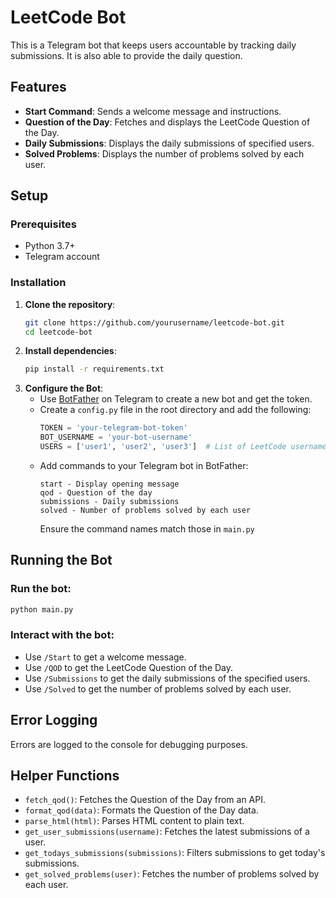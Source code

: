 # LeetCode Bot

This is a Telegram bot that keeps users accountable by tracking daily submissions. It is also able to provide the daily question.

## Features

- **Start Command**: Sends a welcome message and instructions.
- **Question of the Day**: Fetches and displays the LeetCode Question of the Day.
- **Daily Submissions**: Displays the daily submissions of specified users.
- **Solved Problems**: Displays the number of problems solved by each user.

## Setup

### Prerequisites

- Python 3.7+
- Telegram account

### Installation

1. **Clone the repository**:
   ```sh
   git clone https://github.com/yourusername/leetcode-bot.git
   cd leetcode-bot

2. **Install dependencies**:
   ```sh
   pip install -r requirements.txt

3. **Configure the Bot**:
   - Use [BotFather](https://core.telegram.org/bots#botfather) on Telegram to create a new bot and get the token.
   - Create a `config.py` file in the root directory and add the following:
     ```python
     TOKEN = 'your-telegram-bot-token'
     BOT_USERNAME = 'your-bot-username'
     USERS = ['user1', 'user2', 'user3']  # List of LeetCode usernames to track
     ```
   - Add commands to your Telegram bot in BotFather:
     ```
     start - Display opening message
     qod - Question of the day
     submissions - Daily submissions
     solved - Number of problems solved by each user
     ```
     Ensure the command names match those in `main.py`

## Running the Bot

### Run the bot:
   ```sh
   python main.py
   ```

### Interact with the bot:
- Use `/Start` to get a welcome message.
- Use `/QOD` to get the LeetCode Question of the Day.
- Use `/Submissions` to get the daily submissions of the specified users.
- Use `/Solved` to get the number of problems solved by each user.


## Error Logging

Errors are logged to the console for debugging purposes.

## Helper Functions

- `fetch_qod()`: Fetches the Question of the Day from an API.
- `format_qod(data)`: Formats the Question of the Day data.
- `parse_html(html)`: Parses HTML content to plain text.
- `get_user_submissions(username)`: Fetches the latest submissions of a user.
- `get_todays_submissions(submissions)`: Filters submissions to get today's submissions.
- `get_solved_problems(user)`: Fetches the number of problems solved by each user.
